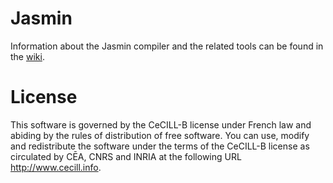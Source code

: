 # Jasmin

Information about the Jasmin compiler and the related tools
can be found in the [wiki](https://github.com/jasmin-lang/jasmin/wiki).

# License

This software is governed by the CeCILL-B license under French law and abiding
by the rules of distribution of free software. You can use, modify and
redistribute the software under the terms of the CeCILL-B license as circulated
by CĒA, CNRS and INRIA at the following URL <http://www.cecill.info>.
